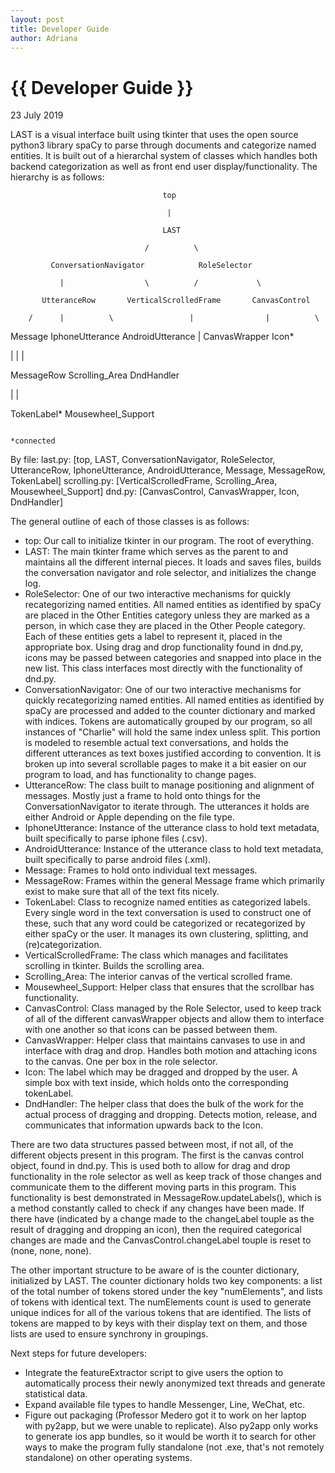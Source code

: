 ```yaml
---
layout: post
title: Developer Guide
author: Adriana
---
```


{{ Developer Guide }}
================

<p class="meta">23 July 2019</p>

LAST is a visual interface built using tkinter that uses the open source
python3 library spaCy to parse through documents and categorize named entities.
It is built out of a hierarchal system of classes which handles both backend
categorization as well as front end user display/functionality. The hierarchy is
as follows:

                                      top
                                      
                                       |
                                       
                                      LAST
                                      
                                  /          \
                                  
             ConversationNavigator            RoleSelector
             
               |                  \          /             \
               
           UtteranceRow       VerticalScrolledFrame       CanvasControl
           
        /      |          \                 |                |          \
        
Message  IphoneUtterance  AndroidUtterance  |          CanvasWrapper    Icon*

   |                                        |                            |
   
MessageRow                          Scrolling_Area                    DndHandler

   |                                        |
   
TokenLabel*                         Mousewheel_Support

                                                                      *connected

By file:
    last.py:      [top, LAST, ConversationNavigator, RoleSelector, UtteranceRow,
                   IphoneUtterance, AndroidUtterance, Message, MessageRow,
                   TokenLabel]
    scrolling.py: [VerticalScrolledFrame, Scrolling_Area, Mousewheel_Support]
    dnd.py:       [CanvasControl, CanvasWrapper, Icon, DndHandler]

The general outline of each of those classes is as follows:
  - top:  Our call to initialize tkinter in our program. The root of everything.
  - LAST: The main tkinter frame which serves as the parent to and maintains all
          the different internal pieces. It loads and saves files, builds the
          conversation navigator and role selector, and initializes the change
          log.
  - RoleSelector: One of our two interactive mechanisms for quickly
          recategorizing named entities. All named entities as identified by
          spaCy are placed in the Other Entities category unless they are
          marked as a person, in which case they are placed in the Other People
          category. Each of these entities gets a label to represent it, placed
          in the appropriate box. Using drag and drop functionality found in
          dnd.py, icons may be passed between categories and snapped into place
          in the new list. This class interfaces most directly with the
          functionality of dnd.py.
  - ConversationNavigator: One of our two interactive mechanisms for quickly
          recategorizing named entities. All named entities as identified by
          spaCy are processed and added to the counter dictionary and marked
          with indices. Tokens are automatically grouped by our program, so all
          instances of "Charlie" will hold the same index unless split. This
          portion is modeled to resemble actual text conversations, and holds
          the different utterances as text boxes justified according to
          convention. It is broken up into several scrollable pages to make it
          a bit easier on our program to load, and has functionality to change
          pages.
  - UtteranceRow: The class built to manage positioning and alignment of
          messages. Mostly just a frame to hold onto things for the
          ConversationNavigator to iterate through. The utterances it holds are
          either Android or Apple depending on the file type.
  - IphoneUtterance: Instance of the utterance class to hold text metadata,
          built specifically to parse iphone files (.csv).
  - AndroidUtterance: Instance of the utterance class to hold text metadata,
          built specifically to parse android files (.xml).
  - Message: Frames to hold onto individual text messages.
  - MessageRow: Frames within the general Message frame which primarily exist
          to make sure that all of the text fits nicely.
  - TokenLabel: Class to recognize named entities as categorized labels. Every
          single word in the text conversation is used to construct one of these,
          such that any word could be categorized or recategorized by either
          spaCy or the user. It manages its own clustering, splitting, and
          (re)categorization.
  - VerticalScrolledFrame: The class which manages and facilitates scrolling
          in tkinter. Builds the scrolling area.
  - Scrolling_Area: The interior canvas of the vertical scrolled frame.
  - Mousewheel_Support: Helper class that ensures that the scrollbar has
          functionality.
  - CanvasControl: Class managed by the Role Selector, used to keep track of
          all of the different canvasWrapper objects and allow them to interface
          with one another so that icons can be passed between them.
  - CanvasWrapper: Helper class that maintains canvases to use in and interface
          with drag and drop. Handles both motion and attaching icons to the
          canvas. One per box in the role selector.
  - Icon: The label which may be dragged and dropped by the user. A simple box
          with text inside, which holds onto the corresponding tokenLabel.
  - DndHandler: The helper class that does the bulk of the work for the actual
          process of dragging and dropping. Detects motion, release, and
          communicates that information upwards back to the Icon.

There are two data structures passed between most, if not all, of the different
objects present in this program. The first is the canvas control object, found
in dnd.py. This is used both to allow for drag and drop functionality in the
role selector as well as keep track of those changes and communicate them to
the different moving parts in this program. This functionality is best
demonstrated in MessageRow.updateLabels(), which is a method constantly called
to check if any changes have been made. If there have (indicated by a change
made to the changeLabel touple as the result of dragging and dropping an icon),
then the required categorical changes are made and the CanvasControl.changeLabel
touple is reset to (none, none, none).

The other important structure to be aware of is the counter dictionary,
initialized by LAST. The counter dictionary holds two key components: a list of
the total number of tokens stored under the key "numElements", and lists of
tokens with identical text. The numElements count is used to generate unique
indices for all of the various tokens that are identified. The lists of tokens
are mapped to by keys with their display text on them, and those lists are used
to ensure synchrony in groupings.

Next steps for future developers:
  - Integrate the featureExtractor script to give users the option to
    automatically process their newly anonymized text threads and generate
    statistical data.
  - Expand available file types to handle Messenger, Line, WeChat, etc.
  - Figure out packaging (Professor Medero got it to work on her laptop with
    py2app, but we were unable to replicate). Also py2app only works to generate
    ios app bundles, so it would be worth it to search for other ways to make
    the program fully standalone (not .exe, that's not remotely standalone) on
    other operating systems.
